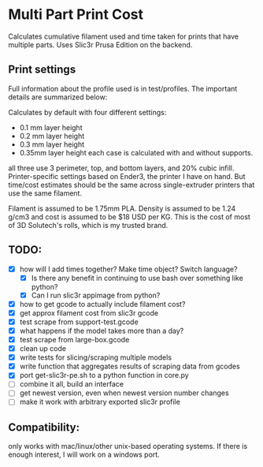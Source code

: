 # Multi Part Print Cost
Calculates cumulative filament used and time taken for prints that have
multiple parts. Uses Slic3r Prusa Edition on the backend.

## Print settings
Full information about the profile used is in test/profiles. The important details are summarized below:

Calculates by default with four different settings: 
 * 0.1 mm layer height
 * 0.2 mm layer height
 * 0.3 mm layer height
 * 0.35mm layer height
each case is calculated with and without supports.

all three use 3 perimeter, top, and bottom layers, and 20% cubic infill.
Printer-specific settings based on Ender3, the printer I have on hand. But
time/cost estimates should be the same across single-extruder printers that use
the same filament.

Filament is assumed to be 1.75mm PLA. Density is assumed to be 1.24 g/cm3 and
cost is assumed to be $18 USD per KG. This is the cost of most of 3D Solutech's
rolls, which is my trusted brand.

## TODO:
 - [x] how will I add times together? Make time object? Switch language?
   - [x] Is there any benefit in continuing to use bash over something like
         python?
   - [x] Can I run slic3r appimage from python?
 - [x] how to get gcode to actually include filament cost?
 - [x] get approx filament cost from slic3r gcode
 - [x] test scrape from support-test.gcode
 - [x] what happens if the model takes more than a day?
 - [x] test scrape from large-box.gcode
 - [x] clean up code
 - [x] write tests for slicing/scraping multiple models
 - [x] write function that aggregates results of scraping data from gcodes
 - [x] port get-slic3r-pe.sh to a python function in core.py
 - [ ] combine it all, build an interface
 - [ ] get newest version, even when newest version number changes
 - [ ] make it work with arbitrary exported slic3r profile

## Compatibility:
only works with mac/linux/other unix-based operating systems. If there is
enough interest, I will work on a windows port.
